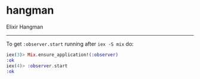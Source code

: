 # hangman

Elixir Hangman

---

To get `:observer.start` running after `iex -S mix` do:

```elixir
iex(3)> Mix.ensure_application!(:observer)
:ok
iex(4)> :observer.start
:ok
```
